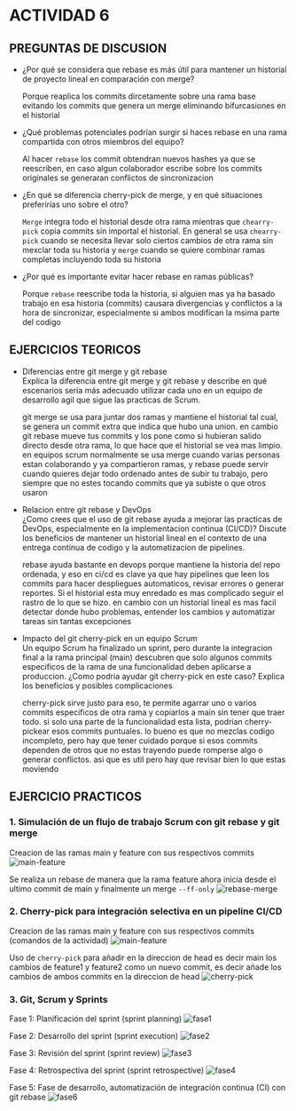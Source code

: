 # ACTIVIDAD 6
## PREGUNTAS DE DISCUSION
- ¿Por qué se considera que rebase es más útil para mantener un historial de proyecto lineal en comparación con merge?
  
  Porque reaplica los commits dircetamente sobre una rama base evitando los commits que genera un merge eliminando bifurcasiones en el historial
- ¿Qué problemas potenciales podrían surgir si haces rebase en una rama compartida con otros miembros del equipo?

  Al hacer `rebase` los commit obtendran nuevos hashes ya que se reescriben, en caso algun colaborador escribe sobre los commits originales se generaran conflictos de sincronizacion
- ¿En qué se diferencia cherry-pick de merge, y en qué situaciones preferirías uno sobre el otro?

  `Merge` integra todo el historial desde otra rama mientras que `chearry-pick` copia commits sin importal el historial.
  En general se usa `chearry-pick` cuando se necesita llevar solo ciertos cambios de otra rama sin mexclar toda su historia y `merge` cuando se quiere combinar ramas completas incluyendo toda su historia
- ¿Por qué es importante evitar hacer rebase en ramas públicas?

  Porque `rebase` reescribe toda la historia, si alguien mas ya ha basado trabajo en esa historia (commits) causara divergencias y conflictos a la hora de sincronizar, especialmente si ambos modifican la msima parte del codigo


## EJERCICIOS TEORICOS

- Diferencias entre git merge y git rebase  
Explica la diferencia entre git merge y git rebase y describe en qué escenarios sería más adecuado utilizar cada uno en un equipo de desarrollo agil que sigue las practicas de Scrum.

  git merge se usa para juntar dos ramas y mantiene el historial tal cual, se genera un commit extra que indica que hubo una union. en cambio git rebase mueve tus commits y los pone como si hubieran salido directo desde otra rama, lo que hace que el historial se vea mas limpio. en equipos scrum normalmente se usa merge cuando varias personas estan colaborando y ya compartieron ramas, y rebase puede servir cuando quieres dejar todo ordenado antes de subir tu trabajo, pero siempre que no estes tocando commits que ya subiste o que otros usaron

- Relacion entre git rebase y DevOps  
¿Como crees que el uso de git rebase ayuda a mejorar las practicas de DevOps, especialmente en la implementacion continua (CI/CD)? Discute los beneficios de mantener un historial lineal en el contexto de una entrega continua de codigo y la automatizacion de pipelines.

  rebase ayuda bastante en devops porque mantiene la historia del repo ordenada, y eso en ci/cd es clave ya que hay pipelines que leen los commits para hacer despliegues automaticos, revisar errores o generar reportes. Si el historial esta muy enredado es mas complicado seguir el rastro de lo que se hizo. en cambio con un historial lineal es mas facil detectar donde hubo problemas, entender los cambios y automatizar tareas sin tantas excepciones

- Impacto del git cherry-pick en un equipo Scrum  
  Un equipo Scrum ha finalizado un sprint, pero durante la integracion final a la rama principal (main) descubren que solo algunos commits especificos de la rama de una funcionalidad deben aplicarse a produccion. ¿Como podria ayudar git cherry-pick en este caso? Explica los beneficios y posibles complicaciones

  cherry-pick sirve justo para eso, te permite agarrar uno o varios commits especificos de otra rama y copiarlos a main sin tener que traer todo. si solo una parte de la funcionalidad esta lista, podrian cherry-pickear esos commits puntuales. lo bueno es que no mezclas codigo incompleto, pero hay que tener cuidado porque si esos commits dependen de otros que no estas trayendo puede romperse algo o generar conflictos. asi que es util pero hay que revisar bien lo que estas moviendo

## EJERCICIO PRACTICOS

### 1. Simulación de un flujo de trabajo Scrum con git rebase y git merge
Creacion de las ramas main y feature con sus respectivos commits
![main-feature](images/6.1.1.png)

Se realiza un rebase de manera que la rama feature ahora inicia desde el ultimo commit de main y finalmente un merge `--ff-only`
![rebase-merge](images/6.1.2.png)

### 2. Cherry-pick para integración selectiva en un pipeline CI/CD
Creacion de las ramas main y feature con sus respectivos commits (comandos de la actividad)
![main-feature](images/6.2.1.png)

Uso de `cherry-pick` para añadir en la direccion de head es decir main los cambios de feature1 y feature2 como un nuevo commit, es decir añade los cambios de ambos commits en la direccion de head
![cherry-pick](images/6.2.2.png)

### 3. Git, Scrum y Sprints
Fase 1: Planificación del sprint (sprint planning)
![fase1](images/6.3.1.png)

Fase 2: Desarrollo del sprint (sprint execution)
![fase2](images/6.3.2.png)

Fase 3: Revisión del sprint (sprint review)
![fase3](images/6.3.3.png)

Fase 4: Retrospectiva del sprint (sprint retrospective)
![fase4](images/6.3.5.png)

Fase 5: Fase de desarrollo, automatización de integración continua (CI) con git rebase
![fase6](images/6.3.6.png)






  
